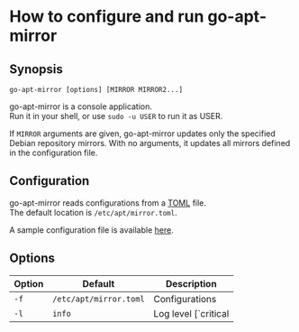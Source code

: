 How to configure and run go-apt-mirror
======================================

Synopsis
--------

```
go-apt-mirror [options] [MIRROR MIRROR2...]
```

go-apt-mirror is a console application.  
Run it in your shell, or use `sudo -u USER` to run it as USER.

If `MIRROR` arguments are given, go-apt-mirror updates only the specified
Debian repository mirrors.  With no arguments, it updates all mirrors
defined in the configuration file.

Configuration
-------------

go-apt-mirror reads configurations from a [TOML][] file.  
The default location is `/etc/apt/mirror.toml`.

A sample configuration file is available [here](mirror.toml).

Options
-------

| Option | Default | Description |
| ------ | ------- | ----------- |
| `-f`   | `/etc/apt/mirror.toml` | Configurations |
| `-l`   | `info`  | Log level [`critical|error|warning|info|debug`] |


[TOML]: https://github.com/toml-lang/toml

